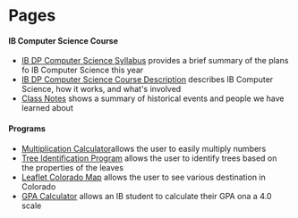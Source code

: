 # Pages
#### IB Computer Science Course
* [IB DP Computer Science Syllabus](https://izzybrunet.github.io/hello-web/IB-DP-CS-syllabus) provides a brief summary of the plans fo IB Computer Science this year
* [IB DP Computer Science Course Description](https://izzybrunet.github.io/hello-web/IB-DP-CS-course-descriptions) describes IB Computer Science, how it works, and what's involved
* [Class Notes](https://izzybrunet.github.io/hello-web/class-notes) shows a summary of historical events and people we have learned about

#### Programs
* [Multiplication Calculator](https://izzybrunet.github.io/hello-web/multiplicationcalc.html)allows the user to easily multiply numbers
* [Tree Identification Program](https://izzybrunet.github.io/hello-web/treeid.html) allows the user to identify trees based on the properties of the leaves
* [Leaflet Colorado Map](https://izzybrunet.github.io/hello-web/coloradomap.html) allows the user to see various destination in Colorado
* [GPA Calculator](https://izzybrunet.github.io/hello-web/GPA.html) allows an IB student to calculate their GPA ona a 4.0 scale
